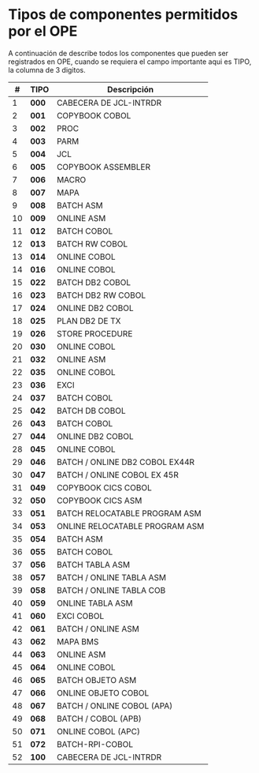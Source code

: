 # Tipos de componentes permitidos por el OPE
A continuación de describe todos los componentes que pueden ser registrados en OPE, cuando se requiera el campo importante aqui es TIPO, la columna de 3 digitos.

| #  | TIPO     |Descripción                        |
|----|----------|------------------------------------|
| 1  | **000**  | CABECERA DE JCL-INTRDR             |
| 2  | **001**  | COPYBOOK COBOL                     |
| 3  | **002**  | PROC                               |
| 4  | **003**  | PARM                               |
| 5  | **004**  | JCL                                |
| 6  | **005**  | COPYBOOK ASSEMBLER                 |
| 7  | **006**  | MACRO                              |
| 8  | **007**  | MAPA                               |
| 9  | **008**  | BATCH ASM                          |
| 10 | **009**  | ONLINE ASM                         |
| 11 | **012**  | BATCH COBOL                        |
| 12 | **013**  | BATCH RW COBOL                     |
| 13 | **014**  | ONLINE COBOL                       |
| 14 | **016**  | ONLINE COBOL                       |
| 15 | **022**  | BATCH DB2 COBOL                    |
| 16 | **023**  | BATCH DB2 RW COBOL                 |
| 17 | **024**  | ONLINE DB2 COBOL                   |
| 18 | **025**  | PLAN DB2 DE TX                     |
| 19 | **026**  | STORE PROCEDURE                    |
| 20 | **030**  | ONLINE COBOL                       |
| 21 | **032**  | ONLINE ASM                         |
| 22 | **035**  | ONLINE COBOL                       |
| 23 | **036**  | EXCI                               |
| 24 | **037**  | BATCH COBOL                        |
| 25 | **042**  | BATCH DB COBOL                     |
| 26 | **043**  | BATCH COBOL                        |
| 27 | **044**  | ONLINE DB2 COBOL                   |
| 28 | **045**  | ONLINE COBOL                       |
| 29 | **046**  | BATCH / ONLINE DB2 COBOL EX44R     |
| 30 | **047**  | BATCH / ONLINE COBOL  EX  45R      |
| 31 | **049**  | COPYBOOK CICS COBOL                |
| 32 | **050**  | COPYBOOK CICS ASM                  |
| 33 | **051**  | BATCH RELOCATABLE PROGRAM ASM      |
| 34 | **053**  | ONLINE RELOCATABLE PROGRAM ASM     |
| 35 | **054**  | BATCH ASM                          |
| 36 | **055**  | BATCH COBOL                        |
| 37 | **056**  | BATCH TABLA ASM                    |
| 38 | **057**  | BATCH / ONLINE TABLA ASM           |
| 39 | **058**  | BATCH / ONLINE TABLA COB           |
| 40 | **059**  | ONLINE TABLA ASM                   |
| 41 | **060**  | EXCI COBOL                         |
| 42 | **061**  | BATCH / ONLINE ASM                 |
| 43 | **062**  | MAPA BMS                           |
| 44 | **063**  | ONLINE ASM                         |
| 45 | **064**  | ONLINE COBOL                       |
| 46 | **065**  | BATCH OBJETO ASM                   |
| 47 | **066**  | ONLINE OBJETO COBOL                |
| 48 | **067**  | BATCH / ONLINE COBOL (APA)         |
| 49 | **068**  | BATCH / COBOL (APB)                |
| 50 | **071**  | ONLINE COBOL (APC)                 |
| 51 | **072**  | BATCH-RPI-COBOL                    |
| 52 | **100**  | CABECERA DE JCL-INTRDR             |

